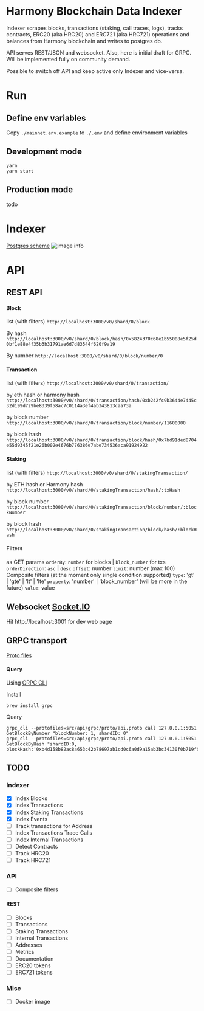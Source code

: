 # Harmony Blockchain Data Indexer

Indexer scrapes blocks, transactions (staking, call traces, logs), tracks contracts, ERC20 (aka HRC20) and ERC721 (aka HRC721) operations and balances
from Harmony blockchain and writes to postgres db.

API serves REST/JSON and websocket. Also, here is initial draft for GRPC. Will be implemented fully on community demand.

Possible to switch off API and keep active only Indexer and vice-versa.

# Run

## Define env variables

Copy `./mainnet.env.example` to `./.env` and define environment variables

## Development mode

```
yarn
yarn start
```

## Production mode

todo

# Indexer

[Postgres scheme](https://github.com/hypnagonia/harmony-explorer-v2/tree/dev/src/store/postgres/sql)
![image info](https://github.com/hypnagonia/harmony-explorer-v2/blob/dev/doc/scheme.png)

# API
## REST API
#### Block
list (with filters)
`http://localhost:3000/v0/shard/0/block`

By hash
`http://localhost:3000/v0/shard/0/block/hash/0x5824370c68e1b55008e5f25d0bf1e88e4f35b3b31791ae6d7d83544f620f9a19`

By number
`http://localhost:3000/v0/shard/0/block/number/0`

#### Transaction
list (with filters)
`http://localhost:3000/v0/shard/0/transaction/`

by eth hash or harmony hash
`http://localhost:3000/v0/shard/0/transaction/hash/0xb242fc9b3644e7445c32d199d729be8339f58ac7c0114a3ef4ab343813caa73a`

by block number
`http://localhost:3000/v0/shard/0/transaction/block/number/11600000`

by block hash
`http://localhost:3000/v0/shard/0/transaction/block/hash/0x7bd91ded8704e55d9345f21e26b002e4676b776386e7abe734536aca91924922`

#### Staking
list (with filters)
`http://localhost:3000/v0/shard/0/stakingTransaction/`

by ETH hash or Harmony hash
`http://localhost:3000/v0/shard/0/stakingTransaction/hash/:txHash`

by block number
`http://localhost:3000/v0/shard/0/stakingTransaction/block/number/:blockNumber`

by block hash
`http://localhost:3000/v0/shard/0/stakingTransaction/block/hash/:blockHash`

#### Filters
as GET params
`orderBy`: `number` for blocks | `block_number` for txs
`orderDirection`: `asc` | `desc` 
`offset`: number
`limit`: number (max 100)
Composite filters (at the moment only single condition supported)
`type`: 'gt' | 'gte' | 'lt' | 'lte'
`property`: 'number' | 'block_number' (will be more in the future)
`value`: value

## Websocket [Socket.IO](https://socket.io/)
Hit http://localhost:3001 for dev web page


## GRPC transport

[Proto files](https://github.com/hypnagonia/harmony-explorer-v2/tree/dev/src/api/grpc/proto)

#### Query

Using [GRPC CLI](https://github.com/grpc/grpc/blob/master/doc/command_line_tool.md)

Install

```
brew install grpc
```

Query

```
grpc_cli --protofiles=src/api/grpc/proto/api.proto call 127.0.0.1:5051 GetBlockByNumber "blockNumber: 1, shardID: 0"
grpc_cli --protofiles=src/api/grpc/proto/api.proto call 127.0.0.1:5051 GetBlockByHash "shardID:0, blockHash:'0xb4d158b82ac8a653c42b78697ab1cd0c6a0d9a15ab3bc34130f0b719fb174d2a'"
```

## TODO

### Indexer

- [x] Index Blocks
- [x] Index Transactions
- [x] Index Staking Transactions
- [x] Index Events
- [ ] Track transactions for Address
- [ ] Index Transactions Trace Calls
- [ ] Index Internal Transactions
- [ ] Detect Contracts
- [ ] Track HRC20
- [ ] Track HRC721

### API

- [ ] Composite filters

#### REST

- [ ] Blocks
- [ ] Transactions
- [ ] Staking Transactions
- [ ] Internal Transactions
- [ ] Addresses
- [ ] Metrics
- [ ] Documentation
- [ ] ERC20 tokens
- [ ] ERC721 tokens

### Misc

- [ ] Docker image

